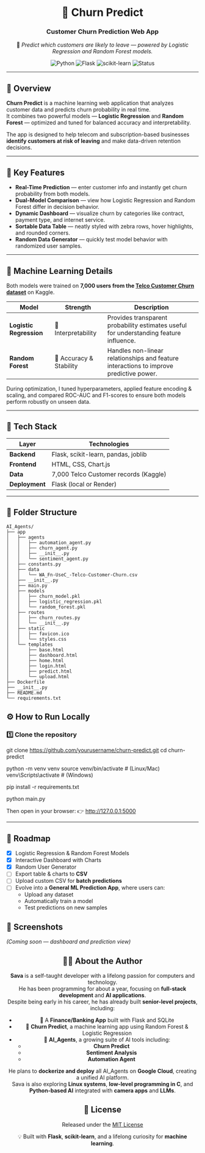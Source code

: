<div align="center">

# 🧠 Churn Predict  
### Customer Churn Prediction Web App  

🎯 *Predict which customers are likely to leave — powered by Logistic Regression and Random Forest models.*

![Python](https://img.shields.io/badge/Python-3.10+-blue?logo=python)
![Flask](https://img.shields.io/badge/Flask-Backend-lightgrey?logo=flask)
![scikit-learn](https://img.shields.io/badge/scikit--learn-ML-orange?logo=scikit-learn)
![Status](https://img.shields.io/badge/status-Active-success)

</div>

---

## 🚀 Overview

**Churn Predict** is a machine learning web application that analyzes customer data and predicts churn probability in real time.  
It combines two powerful models — **Logistic Regression** and **Random Forest** — optimized and tuned for balanced accuracy and interpretability.  

The app is designed to help telecom and subscription-based businesses **identify customers at risk of leaving** and make data-driven retention decisions.

---

## 🧩 Key Features

- **Real-Time Prediction** — enter customer info and instantly get churn probability from both models.  
- **Dual-Model Comparison** — view how Logistic Regression and Random Forest differ in decision behavior.  
- **Dynamic Dashboard** — visualize churn by categories like contract, payment type, and internet service.  
- **Sortable Data Table** — neatly styled with zebra rows, hover highlights, and rounded corners.  
- **Random Data Generator** — quickly test model behavior with randomized user samples.  

---

## 🤖 Machine Learning Details

Both models were trained on **7,000 users from the [Telco Customer Churn dataset](https://www.kaggle.com/blastchar/telco-customer-churn)** on Kaggle.

| Model | Strength | Description |
|--------|-----------|--------------|
| **Logistic Regression** | 🧮 Interpretability | Provides transparent probability estimates useful for understanding feature influence. |
| **Random Forest** | 🌲 Accuracy & Stability | Handles non-linear relationships and feature interactions to improve predictive power. |

During optimization, I tuned hyperparameters, applied feature encoding & scaling, and compared ROC-AUC and F1-scores to ensure both models perform robustly on unseen data.

---

## 🧰 Tech Stack

| Layer | Technologies |
|-------|---------------|
| **Backend** | Flask, scikit-learn, pandas, joblib |
| **Frontend** | HTML, CSS, Chart.js |
| **Data** | 7,000 Telco Customer records (Kaggle) |
| **Deployment** | Flask (local or Render) |

---

## 🧭 Folder Structure
```text
AI_Agents/
├── app
│   ├── agents
│   │   ├── automation_agent.py
│   │   ├── churn_agent.py
│   │   ├── __init__.py
│   │   └── sentiment_agent.py
│   ├── constants.py
│   ├── data
│   │   └── WA_Fn-UseC_-Telco-Customer-Churn.csv
│   ├── __init__.py
│   ├── main.py
│   ├── models
│   │   ├── churn_model.pkl
│   │   ├── logistic_regression.pkl
│   │   └── random_forest.pkl
│   ├── routes
│   │   ├── churn_routes.py
│   │   └── __init__.py
│   ├── static
│   │   ├── favicon.ico
│   │   └── styles.css
│   └── templates
│       ├── base.html
│       ├── dashboard.html
│       ├── home.html
│       ├── login.html
│       ├── predict.html
│       └── upload.html
├── Dockerfile
├── __init__.py
├── README.md
└── requirements.txt
```

## ⚙️ How to Run Locally

### 1️⃣ Clone the repository
git clone https://github.com/yourusername/churn-predict.git
cd churn-predict

python -m venv venv
source venv/bin/activate      # (Linux/Mac)
venv\Scripts\activate         # (Windows)

pip install -r requirements.txt

python main.py

Then open in your browser:
👉 http://127.0.0.1:5000

---

## 🧭 Roadmap

- [x] Logistic Regression & Random Forest Models  
- [x] Interactive Dashboard with Charts  
- [x] Random User Generator  
- [ ] Export table & charts to **CSV**  
- [ ] Upload custom CSV for **batch predictions**  
- [ ] Evolve into a **General ML Prediction App**, where users can:  
  - Upload any dataset  
  - Automatically train a model  
  - Test predictions on new samples

## 📸 Screenshots
*(Coming soon — dashboard and prediction view)*

<div align="center">

## 🧑‍💻 About the Author

**Sava** is a self-taught developer with a lifelong passion for computers and technology.  
He has been programming for about a year, focusing on **full-stack development** and **AI applications**.  
Despite being early in his career, he has already built **senior-level projects**, including:

- 🏦 A **Finance/Banking App** built with Flask and SQLite  
- 🧠 **Churn Predict**, a machine learning app using Random Forest & Logistic Regression  
- 🤖 **AI_Agents**, a growing suite of AI tools including:
  - **Churn Predict**
  - **Sentiment Analysis**
  - **Automation Agent**

He plans to **dockerize and deploy** all AI_Agents on **Google Cloud**, creating a unified AI platform.  
Sava is also exploring **Linux systems**, **low-level programming in C**, and **Python-based AI** integrated with **camera apps** and **LLMs**.

## 🧾 License

Released under the [MIT License](LICENSE)

💡 Built with **Flask**, **scikit-learn**, and a lifelong curiosity for **machine learning**.


